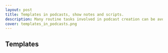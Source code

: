 ```yaml
---
layout: post
title: Templates in podcasts, show notes and scripts.
description: Many routine tasks involved in podcast creation can be avoided with Headroom. Use templates for ID3 tags, show note segments, or even scripts.
cover: templates_in_podcasts.png
---
```


## Templates